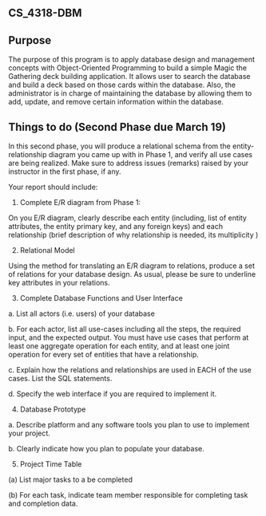## CS_4318-DBM

## Purpose

The purpose of this program is to apply database design and management concepts with Object-Oriented Programming to build a simple Magic the Gathering deck building application. It allows user to search the database and build a deck based on those cards within the database. Also, the administrator is in charge of maintaining the database by allowing them to add, update, and remove certain information within the database.

## Things to do (Second Phase due March 19)


In this second phase, you will produce a relational schema from the entity-relationship diagram you came up with in Phase 1, and verify all use cases are being realized. Make sure to address issues (remarks) raised by your instructor in the first phase, if any.

Your report should include:

1. Complete E/R diagram from Phase 1:

  On you E/R diagram, clearly describe each entity (including, list of entity attributes, the entity primary key, and any foreign keys) and each relationship (brief description of why relationship is needed, its multiplicity )

2. Relational Model

  Using the method for translating an E/R diagram to relations, produce a set of relations for your database design. As usual, please be sure to underline key attributes in your relations.

3. Complete Database Functions and User Interface

  a. List all actors (i.e. users) of your database

  b. For each actor, list all use-cases including all the steps, the required input, and the expected output. You must have use cases that perform at least one aggregate operation for each entity, and at least one joint operation for every set of entities that have a relationship.
  
  c. Explain how the relations and relationships are used in EACH of the use cases. List the SQL statements.

  d. Specify the web interface if you are required to implement it. 

4. Database Prototype

  a. Describe platform and any software tools you plan to use to implement your project.

  b. Clearly indicate how you plan to populate your database.

5. Project Time Table

  (a) List major tasks to a be completed

  (b) For each task, indicate team member responsible for completing task and completion data.
